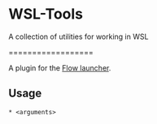 # WSL-Tools

A collection of utilities for working in WSL

==================

A plugin for the [Flow launcher](https://github.com/Flow-Launcher/Flow.Launcher).

## Usage

    * <arguments>
